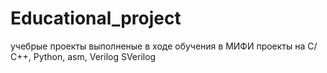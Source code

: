# Educational_project
учебрые проекты выполненые в ходе обучения в МИФИ
проекты на С/С++, Python, asm, Verilog SVerilog
